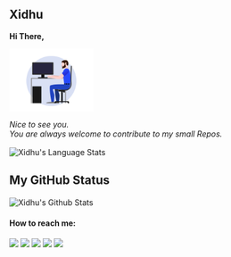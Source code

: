## Xidhu
**Hi There,**

<img align="center" alt="Hi" width="30%" src="main_.gif" />

*Nice to see you.<br>
You are always welcome to contribute to my small Repos.*

<img align="center" alt="Xidhu's Language Stats" src="https://github-readme-stats.vercel.app/api/top-langs/?username=Xidhu&langs_count=8&layout=compact&hide=html%22&hide_border=true&theme=vision-friendly-dark&bg_color=0D1117" />
  
 


**My GitHub Status**
---



<img align="center" alt="Xidhu's Github Stats" src="https://github-readme-stats.vercel.app/api?username=Xidhu&show_icons=true&theme=radical " />


  ####  How to reach me:   
  
  [<img src="https://img.icons8.com/color/48/000000/twitter.png" width="3.5%"/>](https://twitter.com/SXidhu)
  [<img src="https://img.icons8.com/color/48/000000/linkedin.png" width="3.5%"/>](https://www.linkedin.com/in/sidharth-s-886711a8)
  [<img src="https://img.icons8.com/fluent/48/000000/facebook-new.png" width="3.5%"/>](https://www.facebook.com/sidhu3612/)
  [<img src="https://img.icons8.com/fluent/48/000000/instagram-new.png" width="3.5%"/>](https://www.instagram.com/_.xidhu.__/)
  <a href="mailto:sidhu3612@gmail.com"> <img src="https://img.icons8.com/fluent/48/000000/gmail.png" width="3.5%"/> </a>
